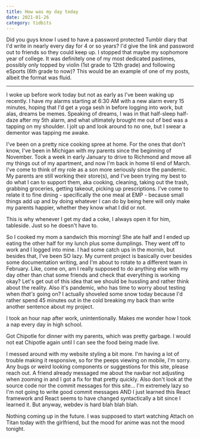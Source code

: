 ```yaml
---
title: How was my day today
date: 2021-01-26
category: tidbits
---
```


Did you guys know I used to have a password protected Tumblr diary that I'd write in nearly every day for 4 or so years? I'd give the link and password out to friends so they could keep up. I stopped that maybe my sophomore year of college. It was definitely one of my most dedicated pastimes, possibly only topped by violin (1st grade to 12th grade) and following eSports (6th grade to now)? This would be an example of one of my posts, albeit the format was fluid.

---

I woke up before work today but not as early as I've been waking up recently. I have my alarms starting at 6:30 AM with a new alarm every 15 minutes, hoping that I'd get a yoga sesh in before logging into work, but alas, dreams be memes. Speaking of dreams, I was in that half-sleep half-daze after my 5th alarm, and what ultimately brought me out of bed was a tapping on my shoulder. I jolt up and look around to no one, but I swear a dementor was tapping me awake. 

I've been on a pretty nice cooking spree at home. For the ones that don't know, I've been in Michigan with my parents since the beginning of November. Took a week in early January to drive to Richmond and move all my things out of my apartment, and now I'm back in home til end of March. I've come to think of my role as a son more seriously since the pandemic. My parents are still working their store(s), and I've been trying my best to do what I can to support them, aka cooking, cleaning, taking out the trash, grabbing groceries, getting takeout, picking up prescriptions. I've come to relate it to fine dining - specifically the one meal at EMP - because small things add up and by doing whatever I can do by being here will only make my parents happier, whether they know what I did or not. 

This is why whenever I get my dad a coke, I always open it for him, tableside. Just so he doesn't have to.

So I cooked my mom a sandwich this morning! She ate half and I ended up eating the other half for my lunch plus some dumplings. They went off to work and I logged into mine. I had some catch ups in the mornin, but besides that, I've been SO lazy. My current project is basically over besides some documentation writing, and I'm about to rotate to a different team in February. Like, come on, am I really supposed to do anything else with my day other than chat some friends and check that everything is working okay? Let's get out of this idea that we should be hussling and rather think about the reality. Also it's pandemic, who has time to worry about testing when *that's* going on? I actually shoveled some snow today because I'd rather spend 45 minutes out in the cold breaking my back than write another sentence about my project. 

I took an hour nap after work, unintentionally. Makes me wonder how I took a nap every day in high school. 

Got Chipotle for dinner with my parents, which was pretty garbage. I would not eat Chipotle again until I can see the food being made live. 

I messed around with my website styling a bit more. I'm having a lot of trouble making it responsive, so for the peeps viewing on mobile, I'm sorry. Any bugs or weird looking components or suggestions for this site, please reach out. A friend already messaged me about the navbar not adjusting when zooming in and I got a fix for that pretty quickly. Also don't look at the source code nor the commit messages for this site... I'm extremely lazy so I'm not going to write good commit messages AND I just learned this React framework and React seems to have changed syntactically a bit since I learned it. But anyway, webdev is hard blah blah blah. 

Nothing coming up in the future. I was supposed to start watching Attach on Titan today with the girlfriend, but the mood for anime was not the mood tonight. 